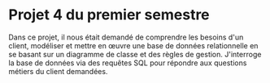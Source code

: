 # Projet 4 du premier semestre
Dans ce projet, il nous était demandé de comprendre les besoins d'un client, modéliser et mettre en œuvre une base de données relationnelle en se basant sur un diagramme de classe et des règles de gestion. J'interroge la base de données via des requêtes SQL pour répondre aux questions métiers du client demandées.

